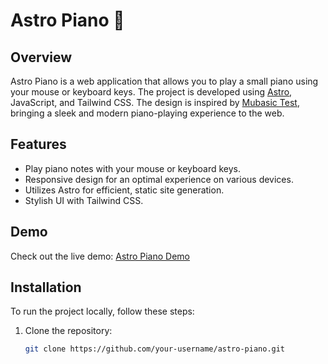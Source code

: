 # Astro Piano 🎹


## Overview

Astro Piano is a web application that allows you to play a small piano using your mouse or keyboard keys. The project is developed using [Astro](https://astro.build/), JavaScript, and Tailwind CSS. The design is inspired by [Mubasic Test](https://mubasic-test.webflow.io/), bringing a sleek and modern piano-playing experience to the web.

## Features

- Play piano notes with your mouse or keyboard keys.
- Responsive design for an optimal experience on various devices.
- Utilizes Astro for efficient, static site generation.
- Stylish UI with Tailwind CSS.

## Demo

Check out the live demo: [Astro Piano Demo](https://your-demo-link.com)

## Installation

To run the project locally, follow these steps:

1. Clone the repository:

   ```bash
   git clone https://github.com/your-username/astro-piano.git
   ```
